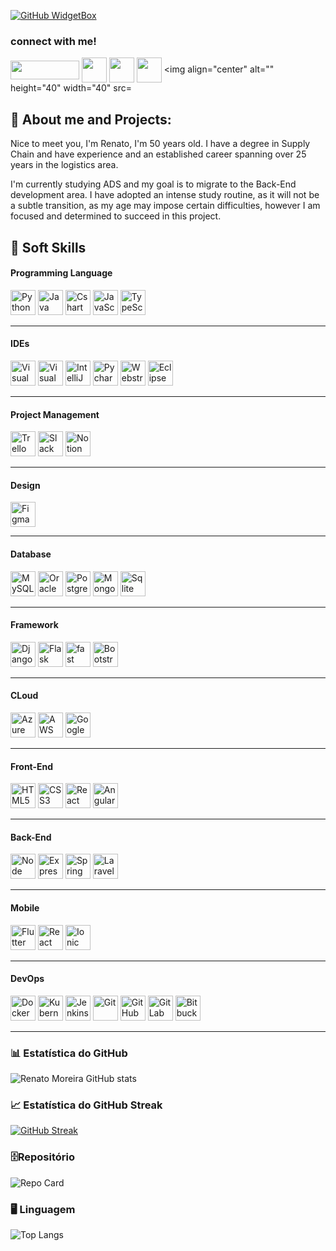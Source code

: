 [![GitHub WidgetBox](https://github-widgetbox.vercel.app/api/profile?username=RenatoMor&data=followers,repositories,stars,commits&theme=nautilus)](https://github.com/RenatoMor)

<h3>connect with me!</h3>

<a href="https://web.dio.me/users/renato_moreira?tab=skills" target="_blank"> <img align="center" alt="" height="30" width="110" src="https://hermes.digitalinnovation.one/users/company/3a52d6e3-a58c-4755-89c9-fbc093a8868f.png"></a>
<a href="https://www.instagram.com/piano_tato/" target="_blank"> <img align="center" alt="" height="40" width="40" src="https://img.icons8.com/?size=1x&id=nj0Uj45LGUYh&format=png"></a>
<a href="https://www.facebook.com/renato.moreira.908/" target="_blank"> <img align="center" alt="" height="40" width="40" src="https://img.icons8.com/?size=1x&id=jZ0kw76QEzJU&format=png"></a>
<a href="https://www.linkedin.com/in/renatomoreira-rm//" target="_blank"> <img align="center" alt="" height="40" width="40" src="https://img.icons8.com/?size=1x&id=MR3dZdlA53te&format=png"></a>
<img align="center" alt="" height="40" width="40" src= <link rel="stylesheet" type='text/css' href="https://cdn.jsdelivr.net/gh/devicons/devicon@latest/devicon.min.css" /></a>

 <h2 align=""> 👣 About me and Projects:  </h2>

Nice to meet you, I'm Renato, I'm 50 years old. I have a degree in Supply Chain and have experience and an established career spanning over 25 years in the logistics area.

I'm currently studying ADS and my goal is to migrate to the Back-End development area. I have adopted an intense study routine, as it will not be a subtle transition, as my age may impose certain difficulties, however I am focused and determined to succeed in this project.

## 🏅 Soft Skills

#### Programming Language

<img alt="Python" height="40" width="40" src="https://cdn.jsdelivr.net/gh/devicons/devicon@latest/icons/python/python-original.svg">  
<img alt="Java" height="40" width="40"  src="https://cdn.jsdelivr.net/gh/devicons/devicon@latest/icons/java/java-original.svg" />   
<img alt="Cshart" height="40" width="40"  src="https://cdn.jsdelivr.net/gh/devicons/devicon@latest/icons/csharp/csharp-original.svg"/>
<img alt="JavaScript" height="40" width="40"  src="https://cdn.jsdelivr.net/gh/devicons/devicon@latest/icons/javascript/javascript-original.svg"/>
<img alt="TypeScript" height="40" width="40"  src="https://cdn.jsdelivr.net/gh/devicons/devicon@latest/icons/typescript/typescript-original.svg"/>

---

#### IDEs

<img alt="Visual Studio Code" height="40" width="40"  src="https://cdn.jsdelivr.net/gh/devicons/devicon@latest/icons/vscode/vscode-original.svg"/>   
<img alt="Visual Studio" height="40" width="40"  src="https://cdn.jsdelivr.net/gh/devicons/devicon@latest/icons/visualstudio/visualstudio-plain.svg"/>    
<img alt="IntelliJ IDEA" height="40" width="40"  src="https://cdn.jsdelivr.net/gh/devicons/devicon@latest/icons/intellij/intellij-original.svg"/>
<img alt="Pycharm" height="40" width="40"  src="https://cdn.jsdelivr.net/gh/devicons/devicon@latest/icons/pycharm/pycharm-original.svg"/>   
<img alt="Webstrom" height="40" width="40"  src="https://cdn.jsdelivr.net/gh/devicons/devicon@latest/icons/webstorm/webstorm-original.svg"/>   
<img alt="Eclipse" height="40" width="40"  src="https://cdn.jsdelivr.net/gh/devicons/devicon@latest/icons/eclipse/eclipse-original.svg"/>

---

#### Project Management

<img alt="Trello" height="40" width="40"  src="https://cdn.jsdelivr.net/gh/devicons/devicon@latest/icons/trello/trello-plain.svg"/>
<img alt="Slack" height="40" width="40"  src="https://cdn.jsdelivr.net/gh/devicons/devicon@latest/icons/slack/slack-original.svg"/>
<img alt="Notion" height="40" width="40"  src="https://cdn.jsdelivr.net/gh/devicons/devicon@latest/icons/notion/notion-original.svg"/>

---

#### Design

<img alt="Figma" height="40" width="40"  src="https://cdn.jsdelivr.net/gh/devicons/devicon@latest/icons/figma/figma-original.svg"/>

---

#### Database

<img alt="MySQL" height="40" width="40"  src="https://cdn.jsdelivr.net/gh/devicons/devicon@latest/icons/mysql/mysql-original.svg"/>   
<img alt="Oracle" height="40" width="40"  src="https://cdn.jsdelivr.net/gh/devicons/devicon@latest/icons/oracle/oracle-original.svg"/>    
<img alt="PostgreSQL" height="40" width="40"  src="https://cdn.jsdelivr.net/gh/devicons/devicon@latest/icons/postgresql/postgresql-original.svg"/>  
<img alt="MongoDB" height="40" width="40"  src="https://cdn.jsdelivr.net/gh/devicons/devicon@latest/icons/mongodb/mongodb-original.svg"/>  
<img alt="Sqlite" height="40" width="40"  src="https://cdn.jsdelivr.net/gh/devicons/devicon@latest/icons/sqlite/sqlite-original.svg"/>

---

#### **Framework**

<img alt="Django" height="40" width="40"  src="https://cdn.jsdelivr.net/gh/devicons/devicon@latest/icons/django/django-plain.svg"/>   
<img alt="Flask" height="40" width="40"  src="https://cdn.jsdelivr.net/gh/devicons/devicon@latest/icons/flask/flask-original.svg"/>   
<img alt="fast" height="40" width="40"  src="https://cdn.jsdelivr.net/gh/devicons/devicon@latest/icons/fastapi/fastapi-original.svg"/>   
<img alt="Bootstrap" height="40" width="40"  src="https://cdn.jsdelivr.net/gh/devicons/devicon@latest/icons/bootstrap/bootstrap-plain.svg"/>

---

#### **CLoud**

<img alt="Azure" height="40" width="40"  src="https://cdn.jsdelivr.net/gh/devicons/devicon@latest/icons/azure/azure-original.svg"/>   
<img alt="AWS" height="40" width="40"  src="https://cdn.jsdelivr.net/gh/devicons/devicon@latest/icons/amazonwebservices/amazonwebservices-original-wordmark.svg"/>   
<img alt="Google Cloud" height="40" width="40"  src="https://cdn.jsdelivr.net/gh/devicons/devicon@latest/icons/googlecloud/googlecloud-original.svg"/>

---

#### **Front-End**

<img alt="HTML5" height="40" width="40"  src="https://cdn.jsdelivr.net/gh/devicons/devicon@latest/icons/html5/html5-original.svg"/>   
<img alt="CSS3" height="40" width="40"  src="https://cdn.jsdelivr.net/gh/devicons/devicon@latest/icons/css3/css3-original.svg"/>    
<img alt="React" height="40" width="40"  src="https://cdn.jsdelivr.net/gh/devicons/devicon@latest/icons/react/react-original.svg"/>   
<img alt="Angular" height="40" width="40"  src="https://cdn.jsdelivr.net/gh/devicons/devicon@latest/icons/angularjs/angularjs-original.svg"/>

---

#### **Back-End**

<img alt="Node" height="40" width="40"  src="https://cdn.jsdelivr.net/gh/devicons/devicon@latest/icons/nodejs/nodejs-original.svg"/>
<img alt="Express" height="40" width="40"  src="https://cdn.jsdelivr.net/gh/devicons/devicon@latest/icons/express/express-original.svg"/>   
<img alt="Spring" height="40" width="40"  src="https://cdn.jsdelivr.net/gh/devicons/devicon@latest/icons/spring/spring-original.svg"/>   
<img alt="Laravel" height="40" width="40"  src="https://cdn.jsdelivr.net/gh/devicons/devicon@latest/icons/laravel/laravel-original.svg"/>

---

#### **Mobile**

<img alt="Flutter" height="40" width="40"  src="https://cdn.jsdelivr.net/gh/devicons/devicon@latest/icons/flutter/flutter-original.svg"/>   
<img alt="React Native" height="40" width="40"  src="https://cdn.jsdelivr.net/gh/devicons/devicon@latest/icons/react/react-original.svg"/>   
<img alt="Ionic" height="40" width="40"  src="https://cdn.jsdelivr.net/gh/devicons/devicon@latest/icons/ionic/ionic-original.svg"/>

---

#### **DevOps**

<img alt="Docker" height="40" width="40"  src="https://cdn.jsdelivr.net/gh/devicons/devicon@latest/icons/docker/docker-original.svg"/>   
<img alt="Kubernetes" height="40" width="40"  src="https://cdn.jsdelivr.net/gh/devicons/devicon@latest/icons/kubernetes/kubernetes-plain.svg"/>    
<img alt="Jenkins" height="40" width="40"  src="https://cdn.jsdelivr.net/gh/devicons/devicon@latest/icons/jenkins/jenkins-original.svg"/>    
<img alt="Git" height="40" width="40"  src="https://cdn.jsdelivr.net/gh/devicons/devicon@latest/icons/git/git-original.svg"/>    
<img alt="GitHub" height="40" width="40"  src="https://cdn.jsdelivr.net/gh/devicons/devicon@latest/icons/github/github-original.svg"/>    
<img alt="GitLab" height="40" width="40"  src="https://cdn.jsdelivr.net/gh/devicons/devicon@latest/icons/gitlab/gitlab-original.svg"/>     
<img alt="Bitbucket" height="40" width="40"  src="https://cdn.jsdelivr.net/gh/devicons/devicon@latest/icons/bitbucket/bitbucket-original.svg"/>

---

### 📊 Estatística do GitHub

![Renato Moreira GitHub stats](https://github-readme-stats.vercel.app/api?username=RenatoMor&theme=holi&show_icons=true&normal_rank=true)

### 📈 Estatística do GitHub Streak

[![GitHub Streak](https://streak-stats.demolab.com?user=RenatoMor&theme=holi-theme)](https://git.io/streak-stats)

### 🗄️Repositório

![Repo Card](https://github-readme-stats.vercel.app/api/pin/?username=RenatoMor&repo=Sistema_Bancario&&theme=holi&show_icons=true&&show_owner=true&icon_color=30A3DC&title_color=30A3DC&text_color=FFF)

### 🖥️ Linguagem

![Top Langs](https://github-readme-stats-git-masterrstaa-rickstaa.vercel.app/api/top-langs/?username=RenatoMor&layout=compact&theme=holi&hide_title=true&show_icons=true)
